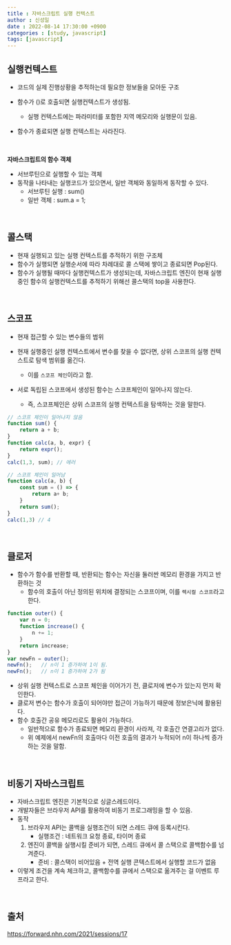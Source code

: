 ```yaml
---
title : 자바스크립트 실행 컨텍스트
author : 신성일
date : 2022-08-14 17:30:00 +0900
categories : [study, javascript]
tags: [javascript]
---
```




## **실행컨텍스트**

- 코드의 실제 진행상황을 추적하는데 필요한 정보들을 모아둔 구조

- 함수가 ()로 호출되면 실행컨텍스트가 생성됨.
  - 실행 컨텍스트에는 파라미터를 포함한 지역 메모리와 실행문이 있음.
- 함수가 종료되면 실행 컨텍스트는 사라진다.

<br/>

**자바스크립트의 함수 객체**

- 서브루틴으로 실행할 수 있는 객체
- 동작을 나타내는 실행코드가 있으면서, 일반 객체와 동일하게 동작할 수 있다.
  - 서브루틴 실행 : sum()
  - 일반 객체 : sum.a = 1;

<br/>

## **콜스택**

- 현재 실행되고 있는 실행 컨텍스트를 추적하기 위한 구조체
- 함수가 실행되면 실행순서에 따라 차례대로 콜 스택에 쌓이고 종료되면 Pop된다.
- 함수가 실행될 때마다 실행컨텍스트가 생성되는데, 자바스크립트 엔진이 현재 실행중인 함수의 실행컨텍스트를 추적하기 위해선 콜스택의 top을 사용한다.

<br/>

## **스코프**

- 현재 접근할 수 있는 변수들의 범위
- 현재 실행중인 실행 컨텍스트에서 변수를 찾을 수 없다면, 상위 스코프의 실행 컨텍스트로 탐색 범위를 옮긴다.
  - 이를 `스코프 체인`이라고 함.

- 서로 독립된 스코프에서 생성된 함수는 스코프체인이 일어나지 않는다.
  - 즉, 스코프체인은 상위 스코프의 실행 컨텍스트을 탐색하는 것을 말한다. 

```javascript
// 스코프 체인이 일어나지 않음
function sum() {
    return a + b;
}
function calc(a, b, expr) {
    return expr();
}
calc(1,3, sum); // 에러

// 스코프 체인이 일어남
function calc(a, b) {
    const sum = () => {
        return a+ b;
    }
    return sum();
}
calc(1,3) // 4
```

<br/>

## **클로저**

- 함수가 함수를 반환할 때, 반환되는 함수는 자신을 둘러싼 메모리 환경을 가지고 반환하는 것
  - 함수의 호출이 아닌 정의된 위치에 결정되는 스코프이며, 이를 `렉시컬 스코프`라고 한다.

```js
function outer() {
    var n = 0;
    function increase() {
        n += 1;
    }
    return increase;
}
var newFn = outer();
newFn();   // n이 1 증가하여 1이 됨.
newFn();   // n이 1 증가하여 2가 됨
```

- 상위 실행 컨텍스트로 스코프 체인을 이어가기 전, 클로저에 변수가 있는지 먼저 확인한다.
- 클로저 변수는 함수가 호출이 되어야만 접근이 가능하기 때문에 정보은닉에 활용된다.
- 함수 호출간 공유 메모리로도 활용이 가능하다.
  - 일반적으로 함수가 종료되면 메모리 환경이 사라져, 각 호출간 연결고리가 없다.
  - 위 예제에서 newFn의 호출마다 이전 호출의 결과가 누적되어 n이 하나씩 증가하는 것을 말함.

<br/>

## 비동기 자바스크립트

- 자바스크립트 엔진은 기본적으로 싱글스레드이다.
- 개발자들은 브라우저 API를 활용하여 비동기 프로그래밍을 할 수 있음.
- 동작 
  1. 브라우저 API는 콜백을 실행조건이 되면 스레드 큐에 등록시킨다.
     - 실행조건 : 네트워크 요청 종료, 타이머 종료
  2. 엔진이 콜백을 실행시킬 준비가 되면, 스레드 큐에서 콜 스택으로 콜백함수를 넘겨준다.
     - 준비 : 콜스택이 비어있음 + 전역 실행 콘텍스트에서 실행할 코드가 없음
- 이렇게 조건을 계속 체크하고, 콜백함수를 큐에서 스택으로 옮겨주는 걸 이벤트 루프라고 한다.

<br/>



## 출처

https://forward.nhn.com/2021/sessions/17
